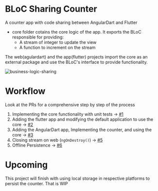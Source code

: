 # BLoC Sharing Counter
A counter app with code sharing between AngularDart and Flutter

* core folder cotains the core logic of the app. It exports the BLoC responsible for providing:
  * A stream of integer to update the view
  * A function to increment on the stream
  
The web(agulardart) and the app(flutter) projects import the core as an external package and use the BLoC's interface 
to provide functionality.


<img src="https://i.ibb.co/Xpsy2TZ/business-logic-sharing.jpg" alt="business-logic-sharing" border="0">

# Workflow
Look at the PRs for a comprehensive step by step of the process

1. Implementing the core functionality with unit tests -> [#1](https://github.com/raveesh-me/counter-sharing/pull/1)
2. Adding the flutter app and modifying the default application to use the core -> [#2](https://github.com/raveesh-me/counter-sharing/pull/2)
3. Adding the AngularDart app, Implementing the counter, and using the core -> [#3](https://github.com/raveesh-me/counter-sharing/pull/3)
4. Closing stream on web (`ngOnDestroy()`) -> [#5](https://github.com/raveesh-me/counter-sharing/pull/5)
5. Offline Persistence -> [#6](https://github.com/raveesh-me/counter-sharing/pull/6)

# Upcoming
This project will finish with using local storage in respective platforms to persist the counter. That is WIP
